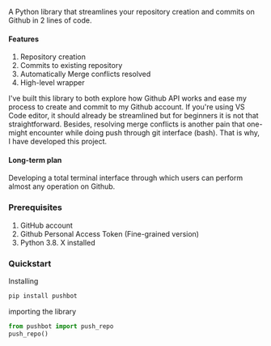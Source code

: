 A Python library that streamlines your repository creation and commits on Github in 2 lines of code. 

#### Features
1. Repository creation
2. Commits to existing repository
3. Automatically Merge conflicts resolved 
4. High-level wrapper

I've built this library to both explore how Github API works and ease my process to create and commit to my Github account. If you're using VS Code editor, it should already be streamlined but for beginners it is not that straightforward. Besides, resolving merge conflicts is another pain that one-might encounter while doing push through git interface (bash). That is why, I have developed this project. 

#### Long-term plan

Developing a total terminal interface through which users can perform almost any operation on Github. 

### Prerequisites

1. GitHub account
2. Github Personal Access Token (Fine-grained version)
3. Python 3.8. X installed


### Quickstart
Installing
```bash
pip install pushbot
```
importing the library
```python
from pushbot import push_repo
push_repo()
```